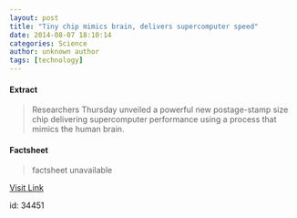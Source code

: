 ```yaml
---
layout: post
title: "Tiny chip mimics brain, delivers supercomputer speed"
date: 2014-08-07 18:10:14
categories: Science
author: unknown author
tags: [technology]
---
```



#### Extract
>Researchers Thursday unveiled a powerful new postage-stamp size chip delivering supercomputer performance using a process that mimics the human brain.

#### Factsheet
>factsheet unavailable

[Visit Link](http://phys.org/news326639392.html)

id:   34451
